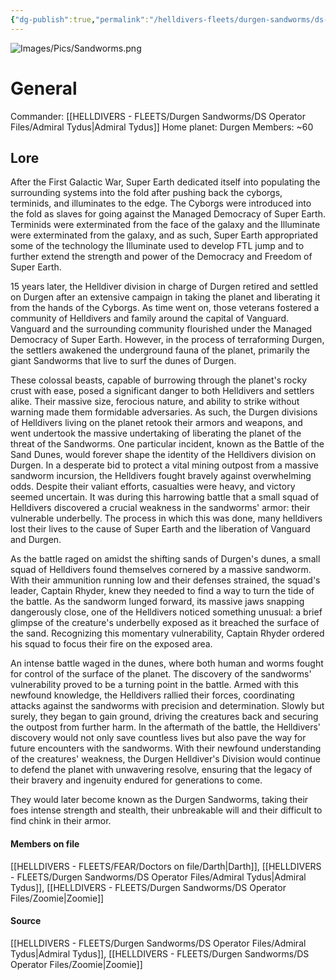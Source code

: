 ```yaml
---
{"dg-publish":true,"permalink":"/helldivers-fleets/durgen-sandworms/ds-lore/durgens-sandworms/","noteIcon":"","created":"2024-03-27T00:53:13.522+01:00","updated":"2024-03-27T01:20:12.139+01:00"}
---
```


![Images/Pics/Sandworms.png](/img/user/Images/Pics/Sandworms.png)

# General
Commander: [[HELLDIVERS - FLEETS/Durgen Sandworms/DS Operator Files/Admiral Tydus\|Admiral Tydus]]
Home planet: Durgen
Members: ~60

## Lore
After the First Galactic War, Super Earth dedicated itself into populating the surrounding systems into the fold after pushing back the cyborgs, terminids, and illuminates to the edge. 
The Cyborgs were introduced into the fold as slaves for going against the Managed Democracy of Super Earth. 
Terminids were exterminated from the face of the galaxy and the Illuminate were exterminated from the galaxy, and as such, Super Earth appropriated some of the technology the Illuminate used to develop FTL jump and to further extend the strength and power of the Democracy and Freedom of Super Earth. 

15 years later, the Helldiver division in charge of Durgen retired and settled on Durgen after an extensive campaign in taking the planet and liberating it from the hands of the Cyborgs. 
As time went on, those veterans fostered a community of Helldivers and family around the capital of Vanguard. Vanguard and the surrounding community flourished under the Managed Democracy of Super Earth. 
However, in the process of terraforming Durgen, the settlers awakened the underground fauna of the planet, primarily the giant Sandworms that live to surf the dunes of Durgen. 

These colossal beasts, capable of burrowing through the planet's rocky crust with ease, posed a significant danger to both Helldivers and settlers alike. 
Their massive size, ferocious nature, and ability to strike without warning made them formidable adversaries. 
As such, the Durgen divisions of Helldivers living on the planet retook their armors and weapons, and went undertook the massive undertaking of liberating the planet of the threat of the Sandworms.
One particular incident, known as the Battle of the Sand Dunes, would forever shape the identity of the Helldivers division on Durgen. 
In a desperate bid to protect a vital mining outpost from a massive sandworm incursion, the Helldivers fought bravely against overwhelming odds. 
Despite their valiant efforts, casualties were heavy, and victory seemed uncertain. It was during this harrowing battle that a small squad of Helldivers discovered a crucial weakness in the sandworms' armor: their vulnerable underbelly. 
The process in which this was done, many helldivers lost their lives to the cause of Super Earth and the liberation of Vanguard and Durgen. 

As the battle raged on amidst the shifting sands of Durgen's dunes, a small squad of Helldivers found themselves cornered by a massive sandworm. 
With their ammunition running low and their defenses strained, the squad's leader, Captain Rhyder, knew they needed to find a way to turn the tide of the battle. 
As the sandworm lunged forward, its massive jaws snapping dangerously close, one of the Helldivers noticed something unusual: a brief glimpse of the creature's underbelly exposed as it breached the surface of the sand. 
Recognizing this momentary vulnerability, Captain Rhyder ordered his squad to focus their fire on the exposed area. 

An intense battle waged in the dunes, where both human and worms fought for control of the surface of the planet. 
The discovery of the sandworms' vulnerability proved to be a turning point in the battle. 
Armed with this newfound knowledge, the Helldivers rallied their forces, coordinating attacks against the sandworms with precision and determination. 
Slowly but surely, they began to gain ground, driving the creatures back and securing the outpost from further harm.
In the aftermath of the battle, the Helldivers' discovery would not only save countless lives but also pave the way for future encounters with the sandworms. 
With their newfound understanding of the creatures' weakness, the Durgen Helldiver's Division would continue to defend the planet with unwavering resolve, ensuring that the legacy of their bravery and ingenuity endured for generations to come.

They would later become known as the Durgen Sandworms, taking their foes intense strength and stealth, their unbreakable will and their difficult to find chink in their armor.

#### Members on file
[[HELLDIVERS - FLEETS/FEAR/Doctors on file/Darth\|Darth]], [[HELLDIVERS - FLEETS/Durgen Sandworms/DS Operator Files/Admiral Tydus\|Admiral Tydus]], [[HELLDIVERS - FLEETS/Durgen Sandworms/DS Operator Files/Zoomie\|Zoomie]]

#### Source
[[HELLDIVERS - FLEETS/Durgen Sandworms/DS Operator Files/Admiral Tydus\|Admiral Tydus]], [[HELLDIVERS - FLEETS/Durgen Sandworms/DS Operator Files/Zoomie\|Zoomie]]